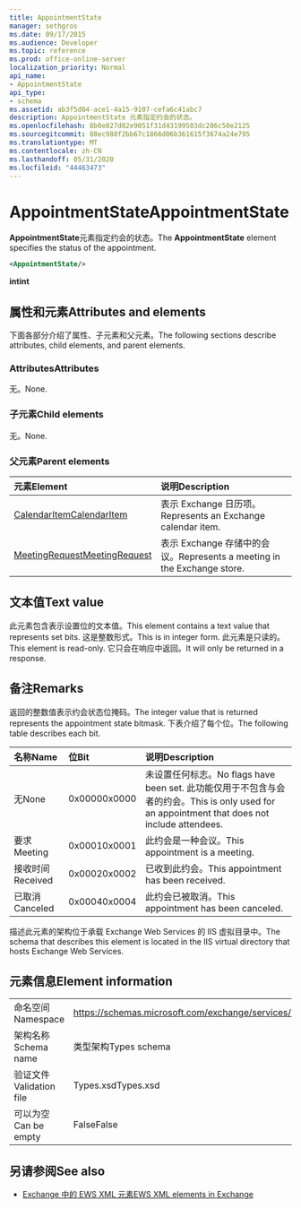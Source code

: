```yaml
---
title: AppointmentState
manager: sethgros
ms.date: 09/17/2015
ms.audience: Developer
ms.topic: reference
ms.prod: office-online-server
localization_priority: Normal
api_name:
- AppointmentState
api_type:
- schema
ms.assetid: ab3f5d04-ace1-4a15-9107-cefa6c41abc7
description: AppointmentState 元素指定约会的状态。
ms.openlocfilehash: 8b0e827d02e9051f31d43199503dc286c50e2125
ms.sourcegitcommit: 88ec988f2bb67c1866d06b361615f3674a24e795
ms.translationtype: MT
ms.contentlocale: zh-CN
ms.lasthandoff: 05/31/2020
ms.locfileid: "44463473"
---
```

# <a name="appointmentstate"></a><span data-ttu-id="f9113-103">AppointmentState</span><span class="sxs-lookup"><span data-stu-id="f9113-103">AppointmentState</span></span>

<span data-ttu-id="f9113-104">**AppointmentState**元素指定约会的状态。</span><span class="sxs-lookup"><span data-stu-id="f9113-104">The **AppointmentState** element specifies the status of the appointment.</span></span> 
  
```XML
<AppointmentState/>
```

 <span data-ttu-id="f9113-105">**int**</span><span class="sxs-lookup"><span data-stu-id="f9113-105">**int**</span></span>
## <a name="attributes-and-elements"></a><span data-ttu-id="f9113-106">属性和元素</span><span class="sxs-lookup"><span data-stu-id="f9113-106">Attributes and elements</span></span>

<span data-ttu-id="f9113-107">下面各部分介绍了属性、子元素和父元素。</span><span class="sxs-lookup"><span data-stu-id="f9113-107">The following sections describe attributes, child elements, and parent elements.</span></span>
  
### <a name="attributes"></a><span data-ttu-id="f9113-108">Attributes</span><span class="sxs-lookup"><span data-stu-id="f9113-108">Attributes</span></span>

<span data-ttu-id="f9113-109">无。</span><span class="sxs-lookup"><span data-stu-id="f9113-109">None.</span></span>
  
### <a name="child-elements"></a><span data-ttu-id="f9113-110">子元素</span><span class="sxs-lookup"><span data-stu-id="f9113-110">Child elements</span></span>

<span data-ttu-id="f9113-111">无。</span><span class="sxs-lookup"><span data-stu-id="f9113-111">None.</span></span>
  
### <a name="parent-elements"></a><span data-ttu-id="f9113-112">父元素</span><span class="sxs-lookup"><span data-stu-id="f9113-112">Parent elements</span></span>

|<span data-ttu-id="f9113-113">**元素**</span><span class="sxs-lookup"><span data-stu-id="f9113-113">**Element**</span></span>|<span data-ttu-id="f9113-114">**说明**</span><span class="sxs-lookup"><span data-stu-id="f9113-114">**Description**</span></span>|
|:-----|:-----|
|[<span data-ttu-id="f9113-115">CalendarItem</span><span class="sxs-lookup"><span data-stu-id="f9113-115">CalendarItem</span></span>](calendaritem.md) <br/> |<span data-ttu-id="f9113-116">表示 Exchange 日历项。</span><span class="sxs-lookup"><span data-stu-id="f9113-116">Represents an Exchange calendar item.</span></span>  <br/> |
|[<span data-ttu-id="f9113-117">MeetingRequest</span><span class="sxs-lookup"><span data-stu-id="f9113-117">MeetingRequest</span></span>](meetingrequest.md) <br/> |<span data-ttu-id="f9113-118">表示 Exchange 存储中的会议。</span><span class="sxs-lookup"><span data-stu-id="f9113-118">Represents a meeting in the Exchange store.</span></span>  <br/> |
   
## <a name="text-value"></a><span data-ttu-id="f9113-119">文本值</span><span class="sxs-lookup"><span data-stu-id="f9113-119">Text value</span></span>

<span data-ttu-id="f9113-120">此元素包含表示设置位的文本值。</span><span class="sxs-lookup"><span data-stu-id="f9113-120">This element contains a text value that represents set bits.</span></span> <span data-ttu-id="f9113-121">这是整数形式。</span><span class="sxs-lookup"><span data-stu-id="f9113-121">This is in integer form.</span></span> <span data-ttu-id="f9113-122">此元素是只读的。</span><span class="sxs-lookup"><span data-stu-id="f9113-122">This element is read-only.</span></span> <span data-ttu-id="f9113-123">它只会在响应中返回。</span><span class="sxs-lookup"><span data-stu-id="f9113-123">It will only be returned in a response.</span></span>
  
## <a name="remarks"></a><span data-ttu-id="f9113-124">备注</span><span class="sxs-lookup"><span data-stu-id="f9113-124">Remarks</span></span>

<span data-ttu-id="f9113-125">返回的整数值表示约会状态位掩码。</span><span class="sxs-lookup"><span data-stu-id="f9113-125">The integer value that is returned represents the appointment state bitmask.</span></span> <span data-ttu-id="f9113-126">下表介绍了每个位。</span><span class="sxs-lookup"><span data-stu-id="f9113-126">The following table describes each bit.</span></span>
  
|<span data-ttu-id="f9113-127">**名称**</span><span class="sxs-lookup"><span data-stu-id="f9113-127">**Name**</span></span>|<span data-ttu-id="f9113-128">**位**</span><span class="sxs-lookup"><span data-stu-id="f9113-128">**Bit**</span></span>|<span data-ttu-id="f9113-129">**说明**</span><span class="sxs-lookup"><span data-stu-id="f9113-129">**Description**</span></span>|
|:-----|:-----|:-----|
|<span data-ttu-id="f9113-130">无</span><span class="sxs-lookup"><span data-stu-id="f9113-130">None</span></span>  <br/> |<span data-ttu-id="f9113-131">0x0000</span><span class="sxs-lookup"><span data-stu-id="f9113-131">0x0000</span></span>  <br/> |<span data-ttu-id="f9113-132">未设置任何标志。</span><span class="sxs-lookup"><span data-stu-id="f9113-132">No flags have been set.</span></span> <span data-ttu-id="f9113-133">此功能仅用于不包含与会者的约会。</span><span class="sxs-lookup"><span data-stu-id="f9113-133">This is only used for an appointment that does not include attendees.</span></span>  <br/> |
|<span data-ttu-id="f9113-134">要求</span><span class="sxs-lookup"><span data-stu-id="f9113-134">Meeting</span></span>  <br/> |<span data-ttu-id="f9113-135">0x0001</span><span class="sxs-lookup"><span data-stu-id="f9113-135">0x0001</span></span>  <br/> |<span data-ttu-id="f9113-136">此约会是一种会议。</span><span class="sxs-lookup"><span data-stu-id="f9113-136">This appointment is a meeting.</span></span>  <br/> |
|<span data-ttu-id="f9113-137">接收时间</span><span class="sxs-lookup"><span data-stu-id="f9113-137">Received</span></span>  <br/> |<span data-ttu-id="f9113-138">0x0002</span><span class="sxs-lookup"><span data-stu-id="f9113-138">0x0002</span></span>  <br/> |<span data-ttu-id="f9113-139">已收到此约会。</span><span class="sxs-lookup"><span data-stu-id="f9113-139">This appointment has been received.</span></span>  <br/> |
|<span data-ttu-id="f9113-140">已取消</span><span class="sxs-lookup"><span data-stu-id="f9113-140">Canceled</span></span>  <br/> |<span data-ttu-id="f9113-141">0x0004</span><span class="sxs-lookup"><span data-stu-id="f9113-141">0x0004</span></span>  <br/> |<span data-ttu-id="f9113-142">此约会已被取消。</span><span class="sxs-lookup"><span data-stu-id="f9113-142">This appointment has been canceled.</span></span>  <br/> |
   
<span data-ttu-id="f9113-143">描述此元素的架构位于承载 Exchange Web Services 的 IIS 虚拟目录中。</span><span class="sxs-lookup"><span data-stu-id="f9113-143">The schema that describes this element is located in the IIS virtual directory that hosts Exchange Web Services.</span></span>
  
## <a name="element-information"></a><span data-ttu-id="f9113-144">元素信息</span><span class="sxs-lookup"><span data-stu-id="f9113-144">Element information</span></span>

|||
|:-----|:-----|
|<span data-ttu-id="f9113-145">命名空间</span><span class="sxs-lookup"><span data-stu-id="f9113-145">Namespace</span></span>  <br/> |https://schemas.microsoft.com/exchange/services/2006/types  <br/> |
|<span data-ttu-id="f9113-146">架构名称</span><span class="sxs-lookup"><span data-stu-id="f9113-146">Schema name</span></span>  <br/> |<span data-ttu-id="f9113-147">类型架构</span><span class="sxs-lookup"><span data-stu-id="f9113-147">Types schema</span></span>  <br/> |
|<span data-ttu-id="f9113-148">验证文件</span><span class="sxs-lookup"><span data-stu-id="f9113-148">Validation file</span></span>  <br/> |<span data-ttu-id="f9113-149">Types.xsd</span><span class="sxs-lookup"><span data-stu-id="f9113-149">Types.xsd</span></span>  <br/> |
|<span data-ttu-id="f9113-150">可以为空</span><span class="sxs-lookup"><span data-stu-id="f9113-150">Can be empty</span></span>  <br/> |<span data-ttu-id="f9113-151">False</span><span class="sxs-lookup"><span data-stu-id="f9113-151">False</span></span>  <br/> |
   
## <a name="see-also"></a><span data-ttu-id="f9113-152">另请参阅</span><span class="sxs-lookup"><span data-stu-id="f9113-152">See also</span></span>

- [<span data-ttu-id="f9113-153">Exchange 中的 EWS XML 元素</span><span class="sxs-lookup"><span data-stu-id="f9113-153">EWS XML elements in Exchange</span></span>](ews-xml-elements-in-exchange.md)

